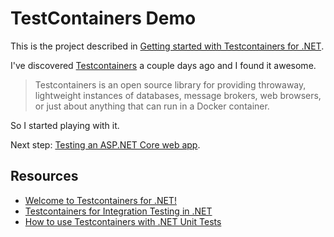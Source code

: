 # TestContainers Demo

This is the project described in [Getting started with Testcontainers for .NET](https://testcontainers.com/guides/getting-started-with-testcontainers-for-dotnet/).

I've discovered [Testcontainers](https://testcontainers.com/) a couple days ago and I found it awesome.

> Testcontainers is an open source library for providing throwaway, lightweight instances of databases, message brokers, web browsers, or just about anything that can run in a Docker container.

So I started playing with it.

Next step: [Testing an ASP.NET Core web app](https://testcontainers.com/guides/testing-an-aspnet-core-web-app/).

## Resources

- [Welcome to Testcontainers for .NET!](https://dotnet.testcontainers.org/)
- [Testcontainers for Integration Testing in .NET](https://medium.com/codenx/testcontainers-for-integration-testing-in-net-868df3b0fbc2)
- [How to use Testcontainers with .NET Unit Tests](https://blog.jetbrains.com/dotnet/2023/10/24/how-to-use-testcontainers-with-dotnet-unit-tests/)

